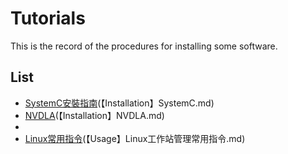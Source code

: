 # Tutorials
This is the record of the procedures for installing some software.
## List
* [SystemC安裝指南](https://github.com/Roy-Tsai-myaccount/Tutorials/blob/main/%E3%80%90Installation%E3%80%91SystemC.md)(【Installation】SystemC.md)
* [NVDLA](https://github.com/Roy-Tsai-myaccount/Tutorials/blob/main/%E3%80%90Installation%E3%80%91NVDLA.md)(【Installation】NVDLA.md)
*
* [Linux常用指令](https://github.com/Roy-Tsai-myaccount/Tutorials/blob/main/%E3%80%90Usage%E3%80%91Linux%E5%B7%A5%E4%BD%9C%E7%AB%99%E7%AE%A1%E7%90%86%E5%B8%B8%E7%94%A8%E6%8C%87%E4%BB%A4.md)(【Usage】Linux工作站管理常用指令.md)
